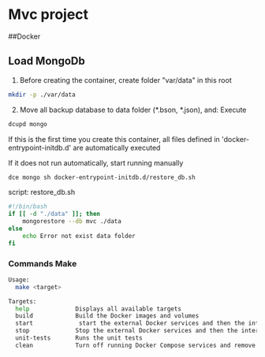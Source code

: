 Mvc project
======================

##Docker

## Load MongoDb
1) Before creating the container, create folder "var/data" in this root

```bash
mkdir -p ./var/data
```

2) Move all backup database to data folder (*.bson, *.json), and:
   Execute
```bash
dcupd mongo
```

If this is the first time you create this container, all files defined in 'docker-entrypoint-initdb.d' are automatically executed

If it does not run automatically, start running manually

```bash
dce mongo sh docker-entrypoint-initdb.d/restore_db.sh
```

script: restore_db.sh
```bash
#!/bin/bash
if [[ -d "./data" ]]; then
    mongorestore --db mvc ./data
else
    echo Error not exist data folder
fi
```

### Commands Make

```bash
Usage:
  make <target>

Targets:
  help             Displays all available targets
  build            Build the Docker images and volumes
  start             start the external Docker services and then the internal ones
  stop             Stop the external Docker services and then the internal ones
  unit-tests       Runs the unit tests
  clean            Turn off running Docker Compose services and remove volumes and images
```
